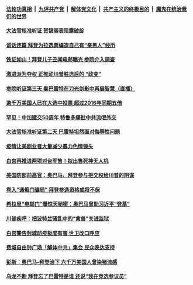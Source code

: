 

####  [法轮功真相](../../../../basic/blob/master/README.md?t=10150431) &nbsp;|&nbsp; [九评共产党](../../../../9ping.md/blob/master/README.md?t=10150431) &nbsp;|&nbsp; [解体党文化](../../../../jtdwh.md/blob/master/README.md?t=10150431)  &nbsp;|&nbsp; [共产主义的终极目的](../../../../gczydzjmd.md/blob/master/README.md?t=10150431) &nbsp;|&nbsp; [魔鬼在统治我们的世界](../../../../mgztzwmdsj.md/blob/master/README.md?t=10150431) 

#### [大法官核准听证 贺锦丽表现露破绽](../pages/soh6/432103.md?t=10150431) 
#### [谎话连篇 拜登为拉选票编造自己有“亲黑人”经历](../pages/soh6/432082.md?t=10150431) 
#### [铁证如山！拜登儿子丑闻电邮曝光 参院介入调查](../pages/soh6/432070.md?t=10150431) 
#### [激进派为夺权 正推动川普胜选后的 “政变”](../pages/soh6/431956.md?t=10150431) 
#### [参院听证第三天 看巴雷特在刀光剑影中再展智慧（直播）](../pages/soh6/431959.md?t=10150431) 
#### [逾千万美国人已在大选中投票 超过2016年同期五倍](../pages/soh6/431818.md?t=10150431) 
#### [罕见！中加建交50周年 特鲁多痛批中共流氓外交](../pages/soh6/431839.md?t=10150431) 
#### [大法官核准听证第二天  巴雷特坦然面对侮辱性问题](../pages/soh6/431740.md?t=10150431) 
#### [疫情让美剧业者大量减少暴力色情镜头](../pages/soh6/431734.md?t=10150431) 
#### [白宫再推进两项对台军售！拟出售死神无人机](../pages/soh6/431722.md?t=10150431) 
#### [美国防部前高官：奥巴马、拜登参与拒交权给川普的阴谋](../pages/soh6/431695.md?t=10150431) 
#### [卷入“通俄门骗局” 拜登参选资格或将不保](../pages/soh6/431677.md?t=10150431) 
#### [希拉里“电邮门”曝惊天秘密：奥巴马曾助习近平“登基” ](../pages/soh6/431683.md?t=10150431) 
#### [川普疾呼：把波特兰骚乱中的“禽兽”关进监狱](../pages/soh6/431644.md?t=10150431) 
#### [白宫警告封城防疫极度有害 世卫改口呼应](../pages/soh6/431647.md?t=10150431) 
#### [费城自由钟广场「解体中共」集会 民众表达支持](../pages/soh6/431629.md?t=10150431) 
#### [彭斯：奥巴马-拜登治下 六千万美国人曾染猪流感](../pages/soh6/431641.md?t=10150431) 
#### [乌龙不断 拜登忘了巴雷特是谁 还说“我在竞选参议员” ](../pages/soh6/431551.md?t=10150431) 
